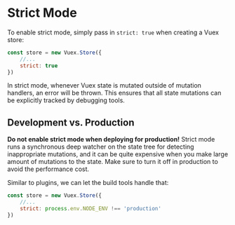 # Strict Mode

To enable strict mode, simply pass in `strict: true` when creating a Vuex store:

```js
const store = new Vuex.Store({
    //...
    strict: true
})
```

In strict mode, whenever Vuex state is mutated outside of mutation handlers, an error will be thrown. This ensures that all state mutations can be explicitly tracked by debugging tools.

## Development vs. Production

**Do not enable strict mode when deploying for production!** Strict mode runs a synchronous deep watcher on the state tree for detecting inappropriate mutations, and it can be quite expensive when you make large amount of mutations to the state. Make sure to turn it off in production to avoid the performance cost.

Similar to plugins, we can let the build tools handle that:

```js
const store = new Vuex.Store({
    //...
    strict: process.env.NODE_ENV !== 'production'
})
```

